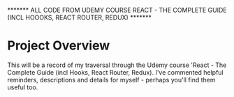 ******* ALL CODE FROM UDEMY COURSE REACT - THE COMPLETE GUIDE (INCL HOOOKS, REACT ROUTER, REDUX) *******

# Project Overview

This will be a record of my traversal through the Udemy course 'React - The Complete Guide (incl Hooks, React Router, Redux). I've commented helpful reminders, descriptions and details for myself - perhaps you'll find them useful too.